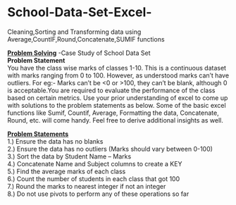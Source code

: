 # School-Data-Set-Excel-  

Cleaning,Sorting and Transforming data using Average,CountIF,Round,Concatenate,SUMIF functions

<ins>**Problem Solving**</ins> -Case Study of School Data Set<br>
**Problem Statement**<br>
You have the class wise marks of classes 1-10. This is a continuous dataset with marks ranging from 0 to 100. However, as understood marks can’t have outliers. For eg:- Marks can’t be <0 or >100, they can’t be blank, although 0 is acceptable.You are required to evaluate the performance of the class based on certain metrics. Use your prior understanding of excel to come up with solutions to the problem statements as below. Some of the basic excel functions like Sumif, Countif, Average, Formatting the data, Concatenate, Round, etc. will come
handy. Feel free to derive additional insights as well.<br>

<ins>**Problem Statements**</ins><br>
1.) Ensure the data has no blanks<br>
2.) Ensure the data has no outliers (Marks should vary between 0-100)<br>
3.) Sort the data by Student Name – Marks<br>
4.) Concatenate Name and Subject columns to create a KEY<br>
5.) Find the average marks of each class<br>
6.) Count the number of students in each class that got 100<br>
7.) Round the marks to nearest integer if not an integer<br>
8.) Do not use pivots to perform any of these operations so far<br>
